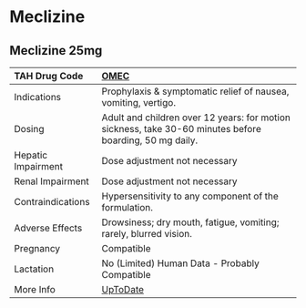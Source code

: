 # Meclizine

## Meclizine 25mg

| TAH Drug Code      | [OMEC](https://www.tahsda.org.tw/drugs/hissearch.php?drug_code=OMEC)                                    |
|:-------------------|:--------------------------------------------------------------------------------------------------------|
| Indications        | Prophylaxis & symptomatic relief of nausea, vomiting, vertigo.                                          |
| Dosing             | Adult and children over 12 years: for motion sickness, take 30-60 minutes before boarding, 50 mg daily. |
| Hepatic Impairment | Dose adjustment not necessary                                                                           |
| Renal Impairment   | Dose adjustment not necessary                                                                           |
| Contraindications  | Hypersensitivity to any component of the formulation.                                                   |
| Adverse Effects    | Drowsiness; dry mouth, fatigue, vomiting; rarely, blurred vision.                                       |
| Pregnancy          | Compatible                                                                                              |
| Lactation          | No (Limited) Human Data - Probably Compatible                                                           |
| More Info          | [UpToDate](https://www.uptodate.com/contents/meclizine-drug-information)                                |

